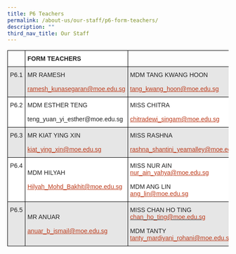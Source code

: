 ```yaml
---
title: P6 Teachers
permalink: /about-us/our-staff/p6-form-teachers/
description: ""
third_nav_title: Our Staff
---
```



<table style="border-collapse:collapse;border-spacing:0" class="tg"><thead><tr><th style="border-color:black;border-style:solid;border-width:1px;font-family:Arial, sans-serif;font-size:14px;font-weight:normal;overflow:hidden;padding:10px 5px;text-align:left;vertical-align:top;word-break:normal"></th><th style="background-color:#FFF;border-color:black;border-style:solid;border-width:1px;color:#222;font-family:Arial, sans-serif;font-size:14px;font-weight:bold;overflow:hidden;padding:10px 5px;text-align:left;vertical-align:top;word-break:normal">FORM TEACHERS</th><th style="border-color:black;border-style:solid;border-width:1px;font-family:Arial, sans-serif;font-size:14px;font-weight:normal;overflow:hidden;padding:10px 5px;text-align:left;vertical-align:top;word-break:normal"></th></tr></thead><tbody><tr><td style="background-color:#E6E6E6;border-color:black;border-style:solid;border-width:1px;color:#222;font-family:Arial, sans-serif;font-size:14px;overflow:hidden;padding:10px 5px;text-align:left;vertical-align:top;word-break:normal">P6.1</td><td style="background-color:#E6E6E6;border-color:black;border-style:solid;border-width:1px;color:#222;font-family:Arial, sans-serif;font-size:14px;overflow:hidden;padding:10px 5px;text-align:left;vertical-align:middle;word-break:normal">MR RAMESH<br><br><a href="mailto:ramesh_kunasegaran@moe.edu.sg"><span style="text-decoration:underline;color:#BC3A1A;background-color:transparent">ramesh_kunasegaran@moe.edu.sg</span></a></td><td style="background-color:#E6E6E6;border-color:black;border-style:solid;border-width:1px;color:#222;font-family:Arial, sans-serif;font-size:14px;overflow:hidden;padding:10px 5px;text-align:left;vertical-align:middle;word-break:normal">MDM TANG KWANG HOON<br><br><a href="mailto:tang_kwang_hoon@moe.edu.sg"><span style="text-decoration:underline;color:#BC3A1A;background-color:transparent">tang_kwang_hoon@moe.edu.sg</span></a></td></tr><tr><td style="background-color:#FFF;border-color:black;border-style:solid;border-width:1px;color:#222;font-family:Arial, sans-serif;font-size:14px;overflow:hidden;padding:10px 5px;text-align:left;vertical-align:top;word-break:normal">P6.2</td><td style="background-color:#FFF;border-color:black;border-style:solid;border-width:1px;color:#222;font-family:Arial, sans-serif;font-size:14px;overflow:hidden;padding:10px 5px;text-align:left;vertical-align:middle;word-break:normal">MDM ESTHER TENG<br><br>teng_yuan_yi_esther@moe.edu.sg</td><td style="background-color:#FFF;border-color:black;border-style:solid;border-width:1px;color:#222;font-family:Arial, sans-serif;font-size:14px;overflow:hidden;padding:10px 5px;text-align:left;vertical-align:middle;word-break:normal">MISS CHITRA<br><br><a href="mailto:teng_yuan_yi_esther@moe.edu.sg"><span style="text-decoration:underline;color:#BC3A1A;background-color:transparent">chitradewi_singam@moe.edu.sg</span></a></td></tr><tr><td style="background-color:#E6E6E6;border-color:black;border-style:solid;border-width:1px;color:#222;font-family:Arial, sans-serif;font-size:14px;overflow:hidden;padding:10px 5px;text-align:left;vertical-align:top;word-break:normal">P6.3</td><td style="background-color:#E6E6E6;border-color:black;border-style:solid;border-width:1px;color:#222;font-family:Arial, sans-serif;font-size:14px;overflow:hidden;padding:10px 5px;text-align:left;vertical-align:middle;word-break:normal">MR KIAT YING XIN<br><br><a href="mailto:kiat_ying_xin@moe.edu.sg"><span style="text-decoration:underline;color:#BC3A1A;background-color:transparent">kiat_ying_xin@moe.edu.sg</span></a></td><td style="background-color:#E6E6E6;border-color:black;border-style:solid;border-width:1px;color:#222;font-family:Arial, sans-serif;font-size:14px;overflow:hidden;padding:10px 5px;text-align:left;vertical-align:middle;word-break:normal">MISS RASHNA<br><br><a href="mailto:rashna_shantini_yeamalley@moe.edu.sg"><span style="text-decoration:underline;color:#BC3A1A;background-color:transparent">rashna_shantini_yeamalley@moe.edu.sg</span></a></td></tr><tr><td style="background-color:#FFF;border-color:black;border-style:solid;border-width:1px;color:#222;font-family:Arial, sans-serif;font-size:14px;overflow:hidden;padding:10px 5px;text-align:left;vertical-align:top;word-break:normal">P6.4</td><td style="background-color:#FFF;border-color:black;border-style:solid;border-width:1px;color:#222;font-family:Arial, sans-serif;font-size:14px;overflow:hidden;padding:10px 5px;text-align:left;vertical-align:middle;word-break:normal">MDM HILYAH<br><br><a href="mailto:Hilyah_Mohd_Bakhit@moe.edu.sg"><span style="text-decoration:underline;color:#BC3A1A;background-color:transparent">Hilyah_Mohd_Bakhit@moe.edu.sg</span></a></td><td style="background-color:#FFF;border-color:black;border-style:solid;border-width:1px;color:#222;font-family:Arial, sans-serif;font-size:14px;overflow:hidden;padding:10px 5px;text-align:left;vertical-align:middle;word-break:normal">MISS NUR AIN<br><a href="mailto:nur_ain_yahya@moe.edu.sg" target="_blank" rel="noopener noreferrer"><span style="text-decoration:underline;color:#BC3A1A;background-color:transparent">nur_ain_yahya@moe.edu.sg</span></a><br><br>MDM ANG LIN<br><a href="mailto:ang_lin@moe.edu.sg" target="_blank" rel="noopener noreferrer"><span style="text-decoration:underline;color:#BC3A1A;background-color:transparent">ang_lin@moe.edu.sg</span></a></td></tr><tr><td style="background-color:#E6E6E6;border-color:black;border-style:solid;border-width:1px;color:#222;font-family:Arial, sans-serif;font-size:14px;overflow:hidden;padding:10px 5px;text-align:left;vertical-align:top;word-break:normal">P6.5</td><td style="background-color:#E6E6E6;border-color:black;border-style:solid;border-width:1px;color:#222;font-family:Arial, sans-serif;font-size:14px;overflow:hidden;padding:10px 5px;text-align:left;vertical-align:middle;word-break:normal">MR ANUAR<br><br><a href="mailto:anuar_b_ismail@moe.edu.sg"><span style="text-decoration:underline;color:#BC3A1A;background-color:transparent">anuar_b_ismail@moe.edu.sg</span></a></td><td style="background-color:#E6E6E6;border-color:black;border-style:solid;border-width:1px;color:#222;font-family:Arial, sans-serif;font-size:14px;overflow:hidden;padding:10px 5px;text-align:left;vertical-align:middle;word-break:normal">MISS CHAN HO TING<br><a href="mailto:chan_ho_ting@moe.edu.sg" target="_blank" rel="noopener noreferrer"><span style="color:#BC3A1A;background-color:transparent">chan_ho_ting@moe.edu.sg</span></a><br><br>MDM TANTY<br><a href="mailto:tanty_mardiyani_rohani@moe.edu.sg" target="_blank" rel="noopener noreferrer"><span style="text-decoration:underline;color:#BC3A1A;background-color:transparent">tanty_mardiyani_rohani@moe.edu.sg</span></a></td></tr></tbody></table>

